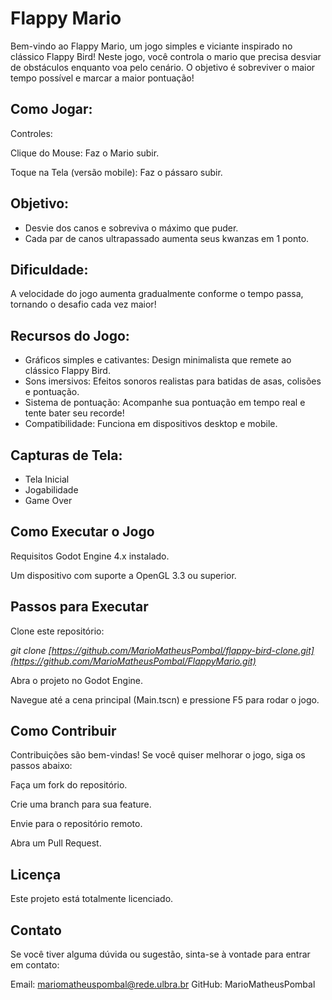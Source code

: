 <h1><b>Flappy Mario</b></h1>

Bem-vindo ao Flappy Mario, um jogo simples e viciante inspirado no clássico Flappy Bird! Neste jogo, você controla o mario que precisa desviar de obstáculos enquanto voa pelo cenário. O objetivo é sobreviver o maior tempo possível e marcar a maior pontuação!

<h2><b>Como Jogar:</b></h2>
Controles:

Clique do Mouse: Faz o Mario subir.

Toque na Tela (versão mobile): Faz o pássaro subir.

<h2><b>Objetivo:</b></h2>
<ul>
  <li>Desvie dos canos e sobreviva o máximo que puder.</li>
  <li>Cada par de canos ultrapassado aumenta seus kwanzas em 1 ponto.</li>
</ul>


<h2><b>Dificuldade:</b></h2>

A velocidade do jogo aumenta gradualmente conforme o tempo passa, tornando o desafio cada vez maior!

<h2><b>Recursos do Jogo:</b></h2>
<ul>
  <li>Gráficos simples e cativantes: Design minimalista que remete ao clássico Flappy Bird.</li>
  <li>Sons imersivos: Efeitos sonoros realistas para batidas de asas, colisões e pontuação.</li>
  <li>Sistema de pontuação: Acompanhe sua pontuação em tempo real e tente bater seu recorde!</li>
  <li>Compatibilidade: Funciona em dispositivos desktop e mobile.</li>
</ul>
<h2><b>Capturas de Tela:</b></h2>
<ul>
  <li>
    Tela Inicial
  </li>
  <li>
    Jogabilidade
  </li>
  <li>
    Game Over
  </li>
</ul>

<h2><b>Como Executar o Jogo</b></h2>
Requisitos
Godot Engine 4.x instalado.

Um dispositivo com suporte a OpenGL 3.3 ou superior.

<h2><b>Passos para Executar</b></h2>
Clone este repositório:

<i>git clone [https://github.com/MarioMatheusPombal/flappy-bird-clone.git](https://github.com/MarioMatheusPombal/FlappyMario.git)</i>

Abra o projeto no Godot Engine.

Navegue até a cena principal (Main.tscn) e pressione F5 para rodar o jogo.

<h2><b>Como Contribuir</b></h2>
Contribuições são bem-vindas! Se você quiser melhorar o jogo, siga os passos abaixo:

Faça um fork do repositório.

Crie uma branch para sua feature.

Envie para o repositório remoto.

Abra um Pull Request.

<h2><b>Licença</b></h2>
Este projeto está totalmente licenciado.

<h2><b>Contato</b></h2>
Se você tiver alguma dúvida ou sugestão, sinta-se à vontade para entrar em contato:

Email: mariomatheuspombal@rede.ulbra.br
GitHub: MarioMatheusPombal

